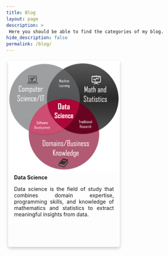 ```yaml
---
title: Blog
layout: page
description: >
 Here you should be able to find the categories of my blog.
hide_description: false
permalink: /blog/
---
```


<style>
    .container {
        display: flex;
        flex-direction: row;
    }

    .card {
      max-width: 300px;
      min-height: 500px;
      box-shadow: 0 4px 8px 0 rgba(0,0,0,0.2);
      transition: 0.3s;
      border-radius: 5px; /* 5px rounded corners */
      margin: 5px;
    }
    
    .card:hover {
      cursor: pointer;
      box-shadow: 0 8px 16px 0 rgba(0,0,0,0.2);
    }
    
    .texts {
      padding: 2px 16px;
    }
    
    .card-title {
      margin: 0;
      font-weight: bold;
    }
    
    .card-subtitle {
      text-align: justify;
    }
    
    .card-img {
      border-radius: 5px 5px 0 0;
      width:100%
    }
</style>

<script type="text/javascript">
    function goTo(where) {
        if (where === 'data-science') {
            window.location.href = "data-science/";
        } else {
            window.location.href = "news/";
        }
    }
</script>

<div class="container">
    <div class="card" onclick="goTo('data-science');">
       <img src="/assets/img/data-science.png" alt="Data Science" class="card-img">
       <div class="texts">
         <h4 class="card-title">Data Science</h4>
         <p class="card-subtitle">Data science is the field of study that combines domain expertise, programming skills, and knowledge of 
         mathematics and statistics to extract meaningful insights from data.</p>
       </div>
    </div>
    <!--
    <div class="card" onclick="goTo('news');">
       <img src="/assets/img/news.jpg" alt="News" class="card-img">
       <div class="texts">
         <h4 class="card-title">News</h4>
         <p class="card-subtitle">Here are the news and curiosities of the Computer Science world.</p>
       </div>
    </div>
    -->
</div>
